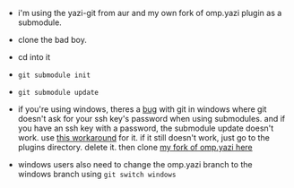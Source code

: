 - i'm using the yazi-git from aur and my own fork of omp.yazi plugin as a submodule.

- clone the bad boy.
- cd into it
- `git submodule init`
- `git submodule update`
- if you're using windows, theres a [bug](https://github.com/git-for-windows/git/issues/1613) with git in windows where git doesn't ask for your ssh key's password when using submodules. and if you have an ssh key with a password, the submodule update doesn't work. use [this workaround](https://github.com/git-for-windows/git/issues/1613#issuecomment-962240162) for it. if it still doesn't work, just go to the plugins directory. delete it. then clone [my fork of omp.yazi here](github.com/ingenarel/omp.yazi)
- windows users also need to change the omp.yazi branch to the windows branch using `git switch windows`
